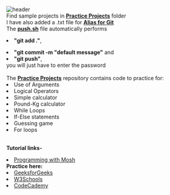 ![header](https://capsule-render.vercel.app/api?type=waving&color=auto&height=150&section=header&text=Python%20%20Tutorials&fontSize=90)<br>
Find sample projects in <b><a href=https://git.swisscom.com/users/taapran9/repos/python-tutorials/browse/Practice%20projects>Practice Projects</a></b> folder<br>
I have also added a .txt file for <b><a href=https://git.swisscom.com/users/taapran9/repos/python-tutorials/browse/Alias%20for%20git.txt>Alias for Git</a><br></b>
The <b><a href=https://git.swisscom.com/users/taapran9/repos/python-tutorials/browse/push.sh>push.sh</a></b> file automatically performs <li><b>"git add ."</b>,
<li><b>"git commit -m "default message"</b>  and <li><b>"git push"</b>,
<br>you will just have to enter the password<br><br>
The <b><a href=https://git.swisscom.com/users/taapran9/repos/python-tutorials/browse/Practice%20projects>Practice Projects</a></b> repository contains code to practice for: <br>
<li> Use of Arguments<br> 
<li> Logical Operators<br>
<li> Simple calculator<br>
<li> Pound-Kg calculator<br>
<li> While Loops<br>
<li>If-Else statements<br>
<li> Guessing game<br>
<li> For loops<br><br>

<b>Tutorial links-</b><br>
<li><a href="https://www.youtube.com/watch?v=_uQrJ0TkZlc&t=1222s">Programming with Mosh</a><br>
<b>Practice here:</b><br>
<li><a href="https://www.geeksforgeeks.org/python-programming-language/?ref=shm">GeeksforGeeks</a><br>
<li><a href="https://www.w3schools.com/python/default.asp">W3Schools</a><br>
<li><a href="https://www.codecademy.com/learn/learn-python-3">CodeCademy</a>  <br>